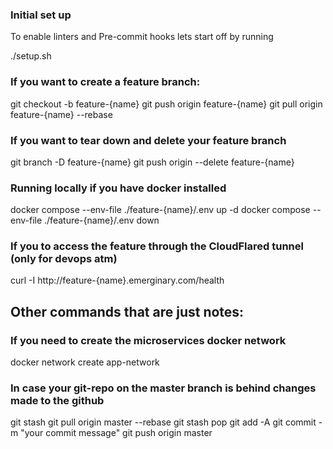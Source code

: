 ### Initial set up
To enable linters and Pre-commit hooks lets start off by running

./setup.sh



### If you want to create a feature branch:
git checkout -b feature-{name} 
git push origin feature-{name}
git pull origin feature-{name} --rebase


### If you want to tear down and delete your feature branch
git branch -D feature-{name}
git push origin --delete feature-{name}



### Running locally if you have docker installed
docker compose --env-file ./feature-{name}/.env up -d
docker compose --env-file ./feature-{name}/.env down


### If you to access the feature through the CloudFlared tunnel (only for devops atm)
curl -I http://feature-{name}.emerginary.com/health
























## Other commands that are just notes:

### If you need to create the microservices docker network
docker network create app-network


### In case your git-repo on the master branch is behind changes made to the github

git stash
git pull origin master --rebase
git stash pop
git add -A
git commit -m "your commit message"
git push origin master


